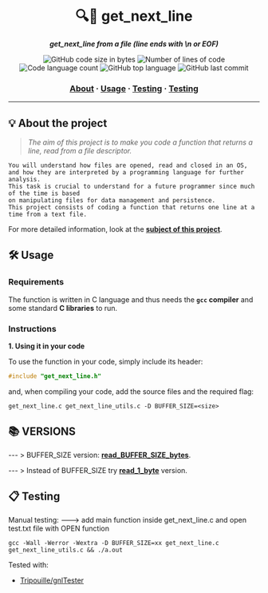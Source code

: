 <h1 align="center">
	🔍📖 get_next_line
</h1>

<p align="center">
	<b><i>get_next_line from a file (line ends with \n or EOF)</i></b><br>
</p>

<p align="center">
	<img alt="GitHub code size in bytes" src="https://img.shields.io/github/languages/code-size/jblackiex/42_get_next_line?color=lightblue" />
	<img alt="Number of lines of code" src="https://img.shields.io/tokei/lines/github/jblackiex/42_get_next_line?color=critical" />
	<img alt="Code language count" src="https://img.shields.io/github/languages/count/jblackiex/42_get_next_line?color=yellow" />
	<img alt="GitHub top language" src="https://img.shields.io/github/languages/top/jblackiex/42_get_next_line?color=black" />
	<img alt="GitHub last commit" src="https://img.shields.io/github/last-commit/jblackiex/42_get_next_line?color=green" />
</p>

<h3 align="center">
	<a href="#%EF%B8%8F-about">About</a>
	<span> · </span>
	<a href="#%EF%B8%8F-usage">Usage</a>
	<span> · </span>
	<a href="#-testing">Testing</a>
	<span> · </span>
	<a href="#-VERSIONS">Testing</a>
</h3>

---

## 💡 About the project

> _The aim of this project is to make you code a function that returns a line, read from a file descriptor._

	You will understand how files are opened, read and closed in an OS,
	and how they are interpreted by a programming language for further analysis.
	This task is crucial to understand for a future programmer since much of the time is based
	on manipulating files for data management and persistence.
	This project consists of coding a function that returns one line at a time from a text file.

For more detailed information, look at the [**subject of this project**](https://github.com/jblackiex/42_get_next_line/blob/main/get_next_line_subject.pdf).


## 🛠️ Usage

### Requirements

The function is written in C language and thus needs the **`gcc` compiler** and some standard **C libraries** to run.

### Instructions

**1. Using it in your code**

To use the function in your code, simply include its header:

```C
#include "get_next_line.h"
```

and, when compiling your code, add the source files and the required flag:

```shell
get_next_line.c get_next_line_utils.c -D BUFFER_SIZE=<size>
```
## 📚 VERSIONS

--- > BUFFER_SIZE version: [**read_BUFFER_SIZE_bytes**](https://github.com/jblackiex/42_get_next_line/tree/main/read_BUFFER_SIZE_bytes).

--- > Instead of BUFFER_SIZE try [**read_1_byte**](https://github.com/jblackiex/42_get_next_line/tree/main/read_1_byte) version.


## 📋 Testing

Manual testing:
  ---> add main function inside get_next_line.c and open test.txt file with OPEN function
```shell
gcc -Wall -Werror -Wextra -D BUFFER_SIZE=xx get_next_line.c get_next_line_utils.c && ./a.out
```

Tested with:

* [Tripouille/gnlTester](https://github.com/Tripouille/gnlTester)
